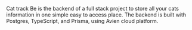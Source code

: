Cat track Be is the backend of a full stack project to store all your cats information in one simple easy to access place.
The backend is built with Postgres, TypeScript, and Prisma, using Avien cloud platform.

